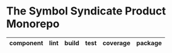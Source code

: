 # The Symbol Syndicate Product Monorepo


| component | lint | build | test | coverage | package |
|-----------|------|-------|------|----------| ------- |


